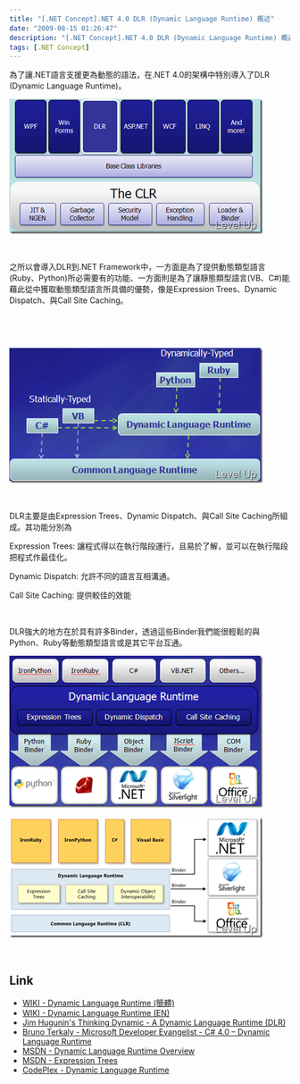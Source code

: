 ```yaml
---
title: "[.NET Concept].NET 4.0 DLR (Dynamic Language Runtime) 概述"
date: "2009-08-15 01:26:47"
description: "[.NET Concept].NET 4.0 DLR (Dynamic Language Runtime) 概述"
tags: [.NET Concept]
---
```


<p>為了讓.NET語言支援更為動態的語法，在.NET 4.0的架構中特別導入了DLR (Dynamic Language Runtime)。</p><p><img style="border-right-width: 0px; display: inline; border-top-width: 0px; border-bottom-width: 0px; border-left-width: 0px" title="image" border="0" alt="image" width="454" height="242" src="\images\posts\10058\image_thumb_1.png" /></a></p><p> </p><p>之所以會導入DLR到.NET Framework中，一方面是為了提供動態類型語言(Ruby、Python)所必需要有的功能、一方面則是為了讓靜態類型語言(VB、C#)能藉此從中獲取動態類型語言所具備的優勢，像是Expression Trees、Dynamic Dispatch、與Call Site Caching。</p><p> </p><p> </p><p><a rel="lightbox" href="http://files.dotblogs.com.tw/larrynung/0908/b48f11d90784_13FEC/image_6.png"><img style="border-right-width: 0px; display: inline; border-top-width: 0px; border-bottom-width: 0px; border-left-width: 0px" title="image" border="0" alt="image" width="454" height="242" src="\images\posts\10058\image_thumb_2.png" /></a></p><p> </p><p>DLR主要是由Expression Trees、Dynamic Dispatch、與Call Site Caching所組成。其功能分別為</p><p>Expression Trees: 讓程式得以在執行階段運行，且易於了解，並可以在執行階段把程式作最佳化。</p><p>Dynamic Dispatch: 允許不同的語言互相溝通。</p><p>Call Site Caching: 提供較佳的效能</p><p> </p><p>DLR強大的地方在於具有許多Binder，透過這些Binder我們能很輕鬆的與Python、Ruby等動態類型語言或是其它平台互通。</p><p><a rel="lightbox" href="http://files.dotblogs.com.tw/larrynung/0908/b48f11d90784_13FEC/image_8.png"><img style="border-right-width: 0px; display: inline; border-top-width: 0px; border-bottom-width: 0px; border-left-width: 0px" title="image" border="0" alt="image" width="454" height="272" src="\images\posts\10058\image_thumb_3.png" /></a></p><p><a rel="lightbox" href="http://files.dotblogs.com.tw/larrynung/0908/b48f11d90784_13FEC/image_10.png"><img style="border-right-width: 0px; display: inline; border-top-width: 0px; border-bottom-width: 0px; border-left-width: 0px" title="image" border="0" alt="image" width="454" height="216" src="\images\posts\10058\image_thumb.png" /></a></p><p> </p><h2>Link</h2><ul><li><a target="_blank" href="http://zh.wikipedia.org/wiki/Dynamic_Language_Runtime">WIKI - Dynamic Language Runtime (簡體)</a></li><li><a target="_blank" href="http://en.wikipedia.org/wiki/Dynamic_Language_Runtime">WIKI - Dynamic Language Runtime (EN)</a></li><li><a target="_blank" href="http://blogs.msdn.com/hugunin/archive/2007/04/30/a-dynamic-language-runtime-dlr.aspx">Jim Hugunin's Thinking Dynamic - A Dynamic Language Runtime (DLR)</a></li><li><a target="_blank" href="http://blogs.msdn.com/brunoterkaly/archive/2009/07/23/c-4-0-dynamic-language-runtime.aspx">Bruno Terkaly - Microsoft Developer Evangelist - C# 4.0 – Dynamic Language Runtime</a></li><li><a target="_blank" href="http://msdn.microsoft.com/en-us/library/dd233052(VS.100).aspx">MSDN - Dynamic Language Runtime Overview</a></li><li><a target="_blank" href="http://msdn.microsoft.com/en-us/library/bb397951(VS.100).aspx">MSDN - Expression Trees</a></li><li><a target="_blank" href="http://www.codeplex.com/dlr">CodePlex - Dynamic Language Runtime</li></ul>
